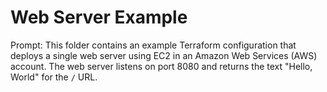 # Web Server Example

Prompt: This folder contains an example Terraform configuration that deploys a single web server using EC2 in an Amazon Web Services (AWS) account. The web server listens on port 8080 and returns the text "Hello, World" for the `/` URL.

